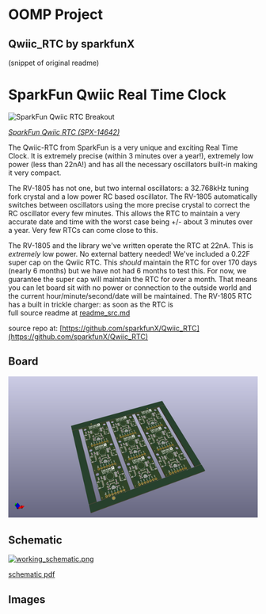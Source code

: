 # OOMP Project  
## Qwiic_RTC  by sparkfunX  
  
(snippet of original readme)  
  
SparkFun Qwiic Real Time Clock  
========================================  
  
![SparkFun Qwiic RTC Breakout](https://cdn.sparkfun.com//assets/parts/1/2/8/2/5/14642-Qwiic_RTC_-_RV-1805-05.jpg)  
  
[*SparkFun Qwiic RTC (SPX-14642)*](https://www.sparkfun.com/products/14642)  
  
The Qwiic-RTC from SparkFun is a very unique and exciting Real Time Clock. It is extremely precise (within 3 minutes over a year!), extremely low power (less than 22nA!) and has all the necessary oscillators built-in making it very compact.  
  
The RV-1805 has not one, but two internal oscillators: a 32.768kHz tuning fork crystal and a low power RC based oscillator. The RV-1805 automatically switches between oscillators using the more precise crystal to correct the RC oscillator every few minutes. This allows the RTC to maintain a very accurate date and time with the worst case being +/- about 3 minutes over a year. Very few RTCs can come close to this.  
  
The RV-1805 and the library we've written operate the RTC at 22nA. This is *extremely* low power. No external battery needed! We've included a 0.22F super cap on the Qwiic RTC. This *should* maintain the RTC for over 170 days (nearly 6 months) but we have not had 6 months to test this. For now, we guarantee the super cap will maintain the RTC for over a month. That means you can let board sit with no power or connection to the outside world and the current hour/minute/second/date will be maintained. The RV-1805 RTC has a built in trickle charger: as soon as the RTC is   
  full source readme at [readme_src.md](readme_src.md)  
  
source repo at: [https://github.com/sparkfunX/Qwiic_RTC](https://github.com/sparkfunX/Qwiic_RTC)  
## Board  
  
[![working_3d.png](working_3d_600.png)](working_3d.png)  
## Schematic  
  
[![working_schematic.png](working_schematic_600.png)](working_schematic.png)  
  
[schematic pdf](working_schematic.pdf)  
## Images  
